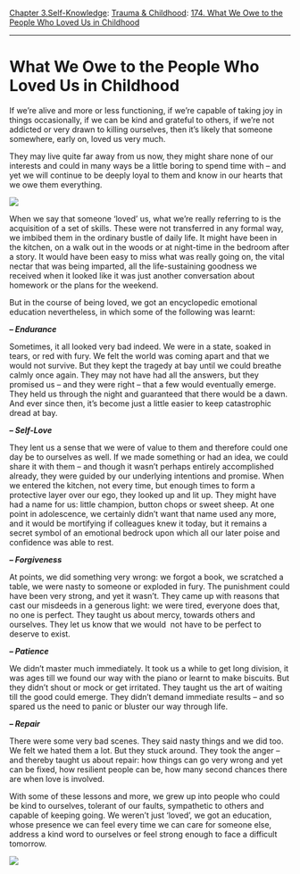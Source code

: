 [Chapter 3.Self-Knowledge](https://www.theschooloflife.com/thebookoflife/category/self-knowledge/): [Trauma & Childhood](https://www.theschooloflife.com/thebookoflife/category/self-knowledge/trauma-childhood/): [174. What We Owe to the People Who Loved Us in Childhood](https://www.theschooloflife.com/thebookoflife/what-we-got-from-the-people-who-loved-us-in-childhood/)

* * *

# What We Owe to the People Who Loved Us in Childhood

If we’re alive and more or less functioning, if we’re capable of taking joy in things occasionally, if we can be kind and grateful to others, if we’re not addicted or very drawn to killing ourselves, then it’s likely that someone somewhere, early on, loved us very much.

They may live quite far away from us now, they might share none of our interests and could in many ways be a little boring to spend time with – and yet we will continue to be deeply loyal to them and know in our hearts that we owe them everything.

![](https://static1.squarespace.com/static/5363ea16e4b0885745705e0a/536c9036e4b0a4f6b9f83dac/536c9053e4b0a4f6b9f84a18/1399623976746/Harper1.jpg)

When we say that someone ‘loved’ us, what we’re really referring to is the acquisition of a set of skills. These were not transferred in any formal way, we imbibed them in the ordinary bustle of daily life. It might have been in the kitchen, on a walk out in the woods or at night-time in the bedroom after a story. It would have been easy to miss what was really going on, the vital nectar that was being imparted, all the life-sustaining goodness we received when it looked like it was just another conversation about homework or the plans for the weekend.

But in the course of being loved, we got an encyclopedic emotional education nevertheless, in which some of the following was learnt:

**_– Endurance_**

Sometimes, it all looked very bad indeed. We were in a state, soaked in tears, or red with fury. We felt the world was coming apart and that we would not survive. But they kept the tragedy at bay until we could breathe calmly once again. They may not have had all the answers, but they promised us – and they were right – that a few would eventually emerge. They held us through the night and guaranteed that there would be a dawn. And ever since then, it’s become just a little easier to keep catastrophic dread at bay.

**_– Self-Love_**

They lent us a sense that we were of value to them and therefore could one day be to ourselves as well. If we made something or had an idea, we could share it with them – and though it wasn’t perhaps entirely accomplished already, they were guided by our underlying intentions and promise. When we entered the kitchen, not every time, but enough times to form a protective layer over our ego, they looked up and lit up. They might have had a name for us: little champion, button chops or sweet sheep. At one point in adolescence, we certainly didn’t want that name used any more, and it would be mortifying if colleagues knew it today, but it remains a secret symbol of an emotional bedrock upon which all our later poise and confidence was able to rest.

**_– Forgiveness_**

At points, we did something very wrong: we forgot a book, we scratched a table, we were nasty to someone or exploded in fury. The punishment could have been very strong, and yet it wasn’t. They came up with reasons that cast our misdeeds in a generous light: we were tired, everyone does that, no one is perfect. They taught us about mercy, towards others and ourselves. They let us know that we would &nbsp;not have to be perfect to deserve to exist.

**_– Patience_**

We didn’t master much immediately. It took us a while to get long division, it was ages till we found our way with the piano or learnt to make biscuits. But they didn’t shout or mock or get irritated. They taught us the art of waiting till the good could emerge. They didn’t demand immediate results – and so spared us the need to panic or bluster our way through life.

**_– Repair_**

There were some very bad scenes. They said nasty things and we did too. We felt we hated them a lot. But they stuck around. They took the anger – and thereby taught us about repair: how things can go very wrong and yet can be fixed, how resilient people can be, how many second chances there are when love is involved.

With some of these lessons and more, we grew up into people who could be kind to ourselves, tolerant of our faults, sympathetic to others and capable of keeping going. We weren’t just ‘loved’, we got an education, whose presence we can feel every time we can care for someone else, address a kind word to ourselves or feel strong enough to face a difficult tomorrow.

[![](https://img.youtube.com/vi/XvB6AWN3m3s/0.jpg)](https://www.youtube.com/embed/XvB6AWN3m3s '')
